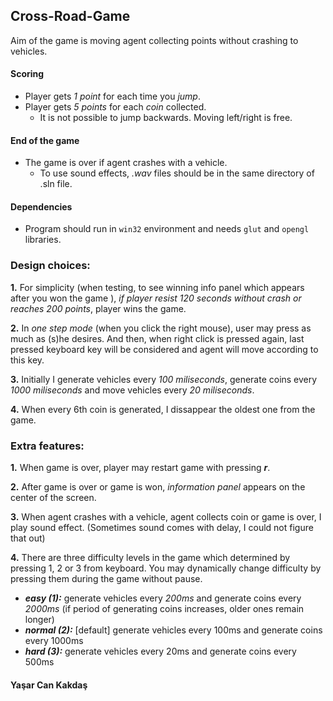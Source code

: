 ## Cross-Road-Game

Aim of the game is moving agent collecting points without crashing to vehicles.

#### Scoring
- Player gets *1 point* for each time you *jump*.
- Player gets *5 points* for each *coin* collected.<br>
	- It is not possible to jump backwards. Moving left/right is free.

#### End of the game
- The game is over if agent crashes with a vehicle.
	- To use sound effects, *.wav* files should be in the same directory of .sln file.

#### Dependencies
- Program should run in `win32` environment and needs `glut` and `opengl` libraries.

### Design choices:

**1.** For simplicity (when testing, to see winning info panel which appears after you won the game ), *if player resist 120 seconds without crash or reaches 200 points*, player wins the game.

**2.** In *one step mode* (when you click the right mouse), user may press as much as (s)he desires. And then, when right click is pressed again, last pressed keyboard key will be considered and agent will move according to this key.

**3.** Initially I generate vehicles every *100 miliseconds*, generate coins every *1000 miliseconds* and move vehicles every *20 miliseconds*.

**4.** When every 6th coin is generated, I dissappear the oldest one from the game.



### Extra features:

**1.** When game is over, player may restart game with pressing ***r***.

**2.** After game is over or game is won, *information panel* appears on the center of the screen.

**3.** When agent crashes with a vehicle, agent collects coin or game is over, I play sound effect. (Sometimes sound comes with delay, I could not figure that out)

**4.** There are three difficulty levels in the game which determined by pressing 1, 2 or 3 from keyboard. You may dynamically change difficulty by pressing them during the game without pause.

- ***easy (1):*** generate vehicles every *200ms* and generate coins every *2000ms* (if period of generating coins increases, older ones remain longer)<br>
- ***normal (2):*** [default] generate vehicles every 100ms and generate coins every 1000ms <br>
- ***hard (3):*** generate vehicles every 20ms and generate coins every 500ms <br>

#### Yaşar Can Kakdaş
